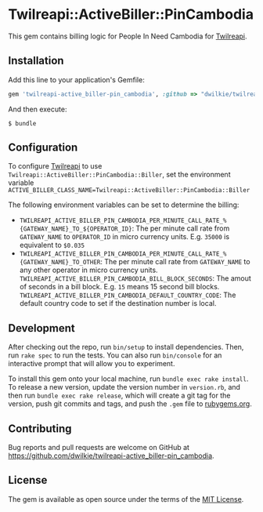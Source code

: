 # Twilreapi::ActiveBiller::PinCambodia

This gem contains billing logic for People In Need Cambodia for [Twilreapi](https://github.com/dwilkie/twilreapi).

## Installation

Add this line to your application's Gemfile:

```ruby
gem 'twilreapi-active_biller-pin_cambodia', :github => "dwilkie/twilreapi-active_biller-pin_cambodia"
```

And then execute:

    $ bundle

## Configuration

To configure [Twilreapi](https://github.com/dwilkie/twilreapi) to use `Twilreapi::ActiveBiller::PinCambodia::Biller`, set the environment variable `ACTIVE_BILLER_CLASS_NAME=Twilreapi::ActiveBiller::PinCambodia::Biller`

The following environment variables can be set to determine the billing:

* `TWILREAPI_ACTIVE_BILLER_PIN_CAMBODIA_PER_MINUTE_CALL_RATE_%{GATEWAY_NAME}_TO_${OPERATOR_ID}`:  The per minute call rate from `GATEWAY_NAME` to `OPERATOR_ID` in micro currency units. E.g. `35000` is equivalent to `$0.035`
* `TWILREAPI_ACTIVE_BILLER_PIN_CAMBODIA_PER_MINUTE_CALL_RATE_%{GATEWAY_NAME}_TO_OTHER`: The per minute call rate from `GATEWAY_NAME` to any other operator in micro currency units.
`TWILREAPI_ACTIVE_BILLER_PIN_CAMBODIA_BILL_BLOCK_SECONDS`: The amout of seconds in a bill block. E.g. `15` means 15 second bill blocks.
`TWILREAPI_ACTIVE_BILLER_PIN_CAMBODIA_DEFAULT_COUNTRY_CODE`: The default country code to set if the destination number is local.

## Development

After checking out the repo, run `bin/setup` to install dependencies. Then, run `rake spec` to run the tests. You can also run `bin/console` for an interactive prompt that will allow you to experiment.

To install this gem onto your local machine, run `bundle exec rake install`. To release a new version, update the version number in `version.rb`, and then run `bundle exec rake release`, which will create a git tag for the version, push git commits and tags, and push the `.gem` file to [rubygems.org](https://rubygems.org).

## Contributing

Bug reports and pull requests are welcome on GitHub at https://github.com/dwilkie/twilreapi-active_biller-pin_cambodia.

## License

The gem is available as open source under the terms of the [MIT License](http://opensource.org/licenses/MIT).

